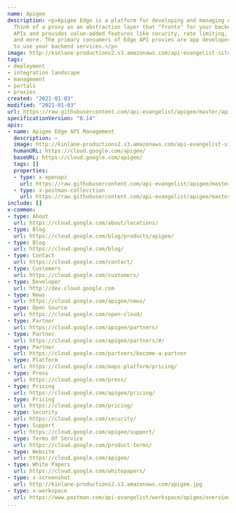 ```yaml
---
name: Apigee
description: <p>Apigee Edge is a platform for developing and managing API proxies.
  Think of a proxy as an abstraction layer that "fronts" for your backend service
  APIs and provides value-added features like security, rate limiting, quotas, analytics,
  and more. The primary consumers of Edge API proxies are app developers who want
  to use your backend services.</p>
image: http://kinlane-productions2.s3.amazonaws.com/api-evangelist-site/company/logos/apigee-edge.png
tags:
- deployment
- integration landscape
- management
- portals
- proxies
created: "2021-01-03"
modified: "2021-01-03"
url: https://raw.githubusercontent.com/api-evangelist/apigee/master/apis.json
specificationVersion: "0.14"
apis:
- name: Apigee Edge API Management
  description: ~
  image: http://kinlane-productions2.s3.amazonaws.com/api-evangelist-site/company/logos/apigee-edge.png
  humanURL: https://cloud.google.com/apigee/
  baseURL: https://cloud.google.com/apigee/
  tags: []
  properties:
  - type: x-openapi
    url: https://raw.githubusercontent.com/api-evangelist/apigee/master/apigee-edge-api-management-openapi.json
  - type: x-postman-collecction
    url: https://raw.githubusercontent.com/api-evangelist/apigee/master/apigee-edge-api-management-postman-collection.json
include: []
x-common:
- type: About
  url: https://cloud.google.com/about/locations/
- type: Blog
  url: https://cloud.google.com/blog/products/apigee/
- type: Blog
  url: https://cloud.google.com/blog/
- type: Contact
  url: https://cloud.google.com/contact/
- type: Customers
  url: https://cloud.google.com/customers/
- type: Developer
  url: http://dev.cloud.google.com
- type: News
  url: https://cloud.google.com/apigee/news/
- type: Open Source
  url: https://cloud.google.com/open-cloud/
- type: Partner
  url: https://cloud.google.com/apigee/partners/
- type: Partner
  url: https://cloud.google.com/apigee/partners/#/
- type: Partner
  url: https://cloud.google.com/partners/become-a-partner
- type: Platform
  url: https://cloud.google.com/maps-platform/pricing/
- type: Press
  url: https://cloud.google.com/press/
- type: Pricing
  url: https://cloud.google.com/apigee/pricing/
- type: Pricing
  url: https://cloud.google.com/pricing/
- type: Security
  url: https://cloud.google.com/security/
- type: Support
  url: https://cloud.google.com/apigee/support/
- type: Terms Of Service
  url: https://cloud.google.com/product-terms/
- type: Website
  url: https://cloud.google.com/apigee/
- type: White Papers
  url: https://cloud.google.com/whitepapers/
- type: x-screenshot
  url: http://kinlane-productions2.s3.amazonaws.com/apigee.jpg
- type: x-workspace
  url: https://www.postman.com/api-evangelist/workspace/apigee/overview
...
```

